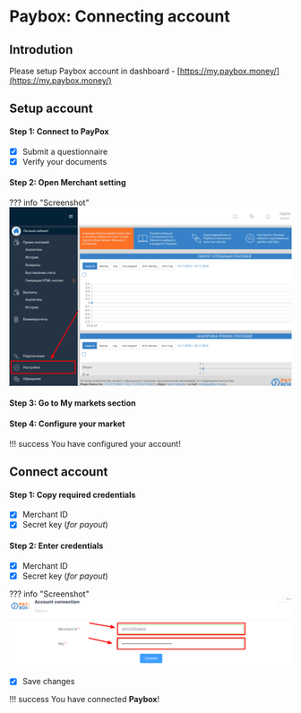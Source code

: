 # Paybox: Connecting account

## Introdution

Please setup Paybox account in dashboard - 
[https://my.paybox.money/](https://my.paybox.money/)

## Setup account

#### Step 1: Connect to PayPox 

- [x] Submit a questionnaire
- [x] Verify your documents

#### Step 2: Open Merchant setting

??? info "Screenshot"
    [![Step 2](images/paybox-step1.png)](images/paybox-step1.png)

#### Step 3: Go to My markets section





#### Step 4: Configure your market



!!! success
    You have configured your account!
    
## Connect account

#### Step 1: Copy required credentials

- [x] Merchant ID
- [x] Secret key (_for payout_)

#### Step 2: Enter credentials

- [x] Merchant ID
- [x] Secret key (_for payout_)

??? info "Screenshot"
    [![Step 2](images/paybox-step_connect.png)](images/paybox-step_connect.png)
    
- [x] Save changes

!!! success
    You have connected **Paybox**!